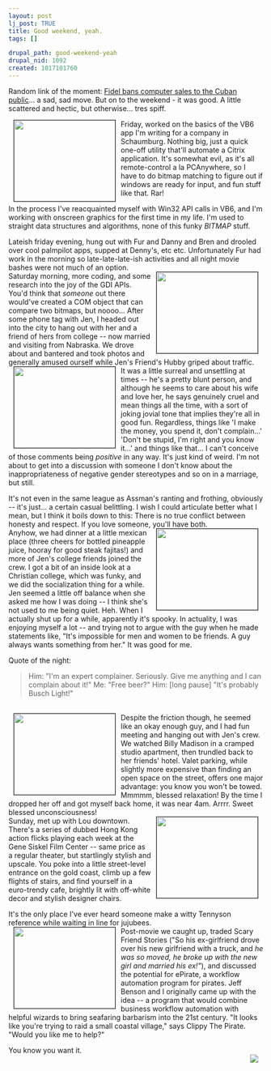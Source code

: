 ```yaml
--- 
layout: post
lj_post: TRUE
title: Good weekend, yeah.
tags: []

drupal_path: good-weekend-yeah
drupal_nid: 1092
created: 1017101760
---
```

Random link of the moment: <A HREF="http://www.wired.com/news/politics/0,1283,51270,00.html">Fidel bans computer sales to the Cuban public</A>... a sad, sad move. But on to the weekend - it was good. A little scattered and hectic, but otherwise... tres spiff.

<A HREF="http://www.predicate.org/fresh/payphone_sharp.jpg"><img src="/files/lj-photos/fresh/payphone_sharp.jpg" HEIGHT="160" WIDTH="200" ALIGN="LEFT" HSPACE="10" BORDER="1"></A>Friday, worked on the basics of the VB6 app I'm writing for a company in Schaumburg. Nothing big, just a quick one-off utility that'll automate a Citrix application. It's somewhat evil, as it's all remote-control a la PCAnywhere, so I have to do bitmap matching to figure out if windows are ready for input, and fun stuff like that. Rar!

In the process I've reacquainted myself with Win32 API calls in VB6, and I'm working with onscreen graphics for the first time in my life. I'm used to straight data structures and algorithms, none of this funky *BITMAP* stuff.

Lateish friday evening, hung out with Fur and Danny and Bren and drooled over cool palmpilot apps, supped at Denny's, etc etc. Unfortunately Fur had work in the morning so late-late-late-ish activities and all night movie bashes were not much of an option.<BR CLEAR=ALL>
<A HREF="http://www.predicate.org/fresh/stained_glass.jpg"><img src="/files/lj-photos/fresh/stained_glass.jpg" HEIGHT="160" WIDTH="200" ALIGN="RIGHT" HSPACE="10" BORDER="1"></A>Saturday morning, more coding, and some research into the joy of the GDI APIs. You'd think that <i>someone</i> out there would've created a COM object that can compare two bitmaps, but noooo... After some phone tag with Jen, I headed out into the city to hang out with her and a friend of hers from college -- now married and visiting from Nabraska. We drove about and bantered and took photos and generally amused ourself while Jen's Friend's Hubby griped about traffic.<BR CLEAR=ALL>
<A HREF="http://www.predicate.org/fresh/caution.jpg"><img src="/files/lj-photos/fresh/caution.jpg" HEIGHT="160" WIDTH="200" ALIGN="LEFT" HSPACE="10" BORDER="1"></A>It was a little surreal and unsettling at times -- he's a pretty blunt person, and although he seems to care about his wife and love her, he says genuinely cruel and mean things all the time, with a sort of joking jovial tone that implies they're all in good fun. Regardless, things like 'I make the money, you spend it, don't complain...' 'Don't be stupid, I'm right and you know it...' and things like that... I can't conceive of those comments being <i>positive</i> in any way. It's just kind of weird. I'm not about to get into a discussion with someone I don't know about the inappropriateness of negative gender stereotypes and so on in a marriage, but still.

It's not even in the same league as Assman's ranting and frothing, obviously -- it's just... a certain casual belittling. I wish I could articulate better what I mean, but I think it boils down to this: There is no true conflict between honesty and respect. If you love someone, you'll have both.<BR CLEAR=ALL>
<A HREF="http://www.predicate.org/fresh/alley.jpg"><img src="/files/lj-photos/fresh/alley.jpg" HEIGHT="160" WIDTH="200" ALIGN="RIGHT" HSPACE="10" BORDER="1"></A>Anyhow, we had dinner at a little mexican place (three cheers for bottled pineapple juice, hooray for good steak fajitas!) and more of Jen's college friends joined the crew. I got a bit of an inside look at a Christian college, which was funky, and we did the socialization thing for a while. Jen seemed a little off balance when she asked me how I was doing -- I think she's not used to me being quiet. Heh. When I actually shut up for a while, apparently it's spooky. In actuality, I was enjoying myself a lot -- and trying not to argue with the guy when he made statements like, "It's impossible for men and women to be friends. A guy always wants something from her." It was good for me.

Quote of the night:
<BLOCKQUOTE>
Him: "I'm an expert complainer. Seriously. Give me anything and I can complain about it!"
Me: "Free beer?"
Him: [long pause] "It's probably Busch Light!"
</BLOCKQUOTE><BR CLEAR=ALL>
<A HREF="http://www.predicate.org/fresh/customer.jpg"><img src="/files/lj-photos/fresh/customer.jpg" HEIGHT="160" WIDTH="200" ALIGN="LEFT" HSPACE="10" BORDER="1"></A>Despite the friction though, he seemed like an okay enough guy, and I had fun meeting and hanging out with Jen's crew. We watched Billy Madison in a cramped studio apartment, then trundled back to her friends' hotel. Valet parking, while slightly more expensive than finding an open space on the street, offers one major advantage: you know you won't be towed. Mmmmm, blessed relaxation! By the time I dropped her off and got myself back home, it was near 4am. Arrrr. Sweet blessed unconsciousness!<BR CLEAR=ALL>
<A HREF="http://www.predicate.org/fresh/traffic.jpg"><img src="/files/lj-photos/fresh/traffic.jpg" HEIGHT="160" WIDTH="200" ALIGN="RIGHT" HSPACE="10" BORDER="1"></A>Sunday, met up with Lou downtown. There's a series of dubbed Hong Kong action flicks playing each week at the Gene Siskel Film Center -- same price as a regular theater, but startlingly stylish and upscale. You poke into a little street-level entrance on the gold coast, climb up a few flights of stairs, and find yourself in a euro-trendy cafe, brightly lit with off-white decor and stylish designer chairs.

It's the only place I've ever heard someone make a witty Tennyson reference while waiting in line for jujubees.<BR CLEAR=ALL>
<A HREF="http://www.predicate.org/fresh/el.jpg"><img src="/files/lj-photos/fresh/el.jpg" HEIGHT="160" WIDTH="200" ALIGN="LEFT" HSPACE="10" BORDER="1"></A>Post-movie we caught up, traded Scary Friend Stories ("So his ex-girlfriend drove over his new girlfriend with a truck, and <i>he was so moved, he broke up with the new girl and married his ex!"</i>), and discussed the potential for ePirate, a workflow automation program for pirates. Jeff Benson and I originally came up with the idea -- a program that would combine business workflow automation with helpful wizards to bring seafaring barbarism into the 21st century. "It looks like you're trying to raid a small coastal village," says Clippy The Pirate. "Would you like me to help?"

You know you want it.<BR CLEAR=ALL>
<img src="/files/lj-photos/random/movie_ticket.jpg" ALIGN="RIGHT" HSPACE="10">
